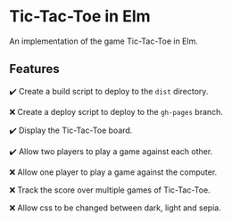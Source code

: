 # Tic-Tac-Toe in Elm

An implementation of the game Tic-Tac-Toe in Elm.

## Features

✔️ ️Create a build script to deploy to the `dist` directory.

❌ ️Create a deploy script to deploy to the `gh-pages` branch.

✔️ Display the Tic-Tac-Toe board.

✔️ Allow two players to play a game against each other.

❌ Allow one player to play a game against the computer.

❌ Track the score over multiple games of Tic-Tac-Toe.

❌ Allow css to be changed between dark, light and sepia.
